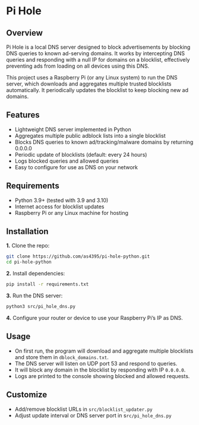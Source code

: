 # Pi Hole

## Overview

Pi Hole is a local DNS server designed to block advertisements by blocking DNS queries to known ad-serving domains. It works by intercepting DNS queries and responding with a null IP for domains on a blocklist, effectively preventing ads from loading on all devices using this DNS.

This project uses a Raspberry Pi (or any Linux system) to run the DNS server, which downloads and aggregates multiple trusted blocklists automatically. It periodically updates the blocklist to keep blocking new ad domains.

## Features

- Lightweight DNS server implemented in Python
- Aggregates multiple public adblock lists into a single blocklist
- Blocks DNS queries to known ad/tracking/malware domains by returning 0.0.0.0
- Periodic update of blocklists (default: every 24 hours)
- Logs blocked queries and allowed queries
- Easy to configure for use as DNS on your network

## Requirements

- Python 3.9+ (tested with 3.9 and 3.10)
- Internet access for blocklist updates
- Raspberry Pi or any Linux machine for hosting

## Installation

**1.** Clone the repo:  
   ```bash
   git clone https://github.com/as4395/pi-hole-python.git
   cd pi-hole-python
   ```
**2.** Install dependencies:
   ```bash
   pip install -r requirements.txt
   ```
**3.** Run the DNS server:
   ```bash
   python3 src/pi_hole_dns.py
   ```
**4.** Configure your router or device to use your Raspberry Pi’s IP as DNS.

## Usage

- On first run, the program will download and aggregate multiple blocklists and store them in `dblock_domains.txt`.
- The DNS server will listen on UDP port 53 and respond to queries.
- It will block any domain in the blocklist by responding with IP `0.0.0.0`.
- Logs are printed to the console showing blocked and allowed requests.

## Customize
- Add/remove blocklist URLs in `src/blocklist_updater.py`
- Adjust update interval or DNS server port in s`rc/pi_hole_dns.py`
